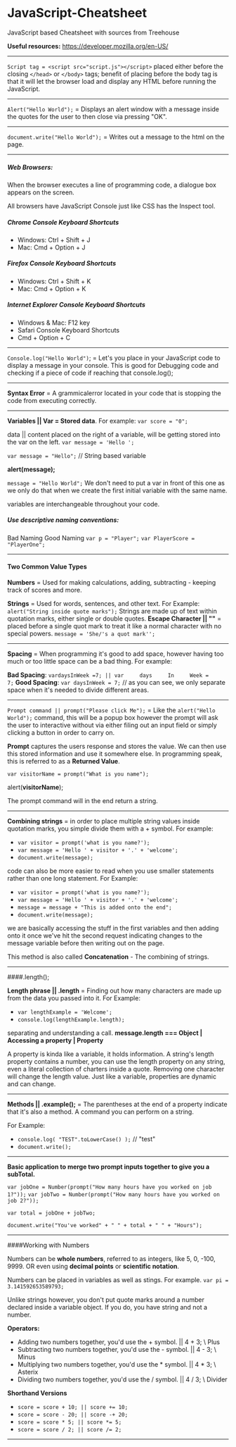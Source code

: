 # JavaScript-Cheatsheet
JavaScript based Cheatsheet with sources from Treehouse

**Useful resources:** 
https://developer.mozilla.org/en-US/

---

```Script tag = <script src="script.js"></script>```
placed either before the closing ```</head>``` or ```</body>``` tags; benefit of placing before the body tag is that it will let the browser load and display any HTML before running the JavaScript.

---

```Alert("Hello World");``` = Displays an alert window with a message inside the quotes for the user to then close via pressing "OK". 

---

```document.write("Hello World");``` = Writes out a message to the html on the page.

----

##### Web Browsers:
When the browser executes a line of programming code, a dialogue box appears on the screen. 

All browsers have JavaScript Console just like CSS has the Inspect tool. 

##### Chrome Console Keyboard Shortcuts
* Windows: Ctrl + Shift + J
* Mac: Cmd + Option + J

##### Firefox Console Keyboard Shortcuts
* Windows: Ctrl + Shift + K
* Mac: Cmd + Option + K

##### Internet Explorer Console Keyboard Shortcuts
* Windows & Mac: F12 key
* Safari Console Keyboard Shortcuts
* Cmd + Option + C

----

```Console.log("Hello World")```; = Let's you place in your JavaScript code to display a message in your console. This is good for Debugging code and checking if a piece of code if reaching that console.log();

----

**Syntax Error** = A grammicalerror located in your code that is stopping the code from executing correctly.

----

**Variables || Var = Stored data**.  For example: ```var score = "0";```

data || content placed on the right of a variable, will be getting stored into the var on the left. 
```var message = 'Hello ';```

```var message = "Hello";```  // String based variable

**alert(message);**


```message = "Hello World";```  We don't need to put a var in front of this one as we only do that when we create the first initial variable with the same name. 

variables are interchangeable throughout your code. 

##### Use descriptive naming conventions: 

Bad Naming                    Good Naming
```var p = "Player";```             ```var PlayerScore = "PlayerOne";```

----

#### Two Common Value Types

**Numbers** = Used for making calculations, adding, subtracting - keeping track of scores and more. 

**Strings** = Used for words, sentences, and other text. For Example: ```alert("String inside quote marks");```
Strings are made up of text within quotation marks, either single or double quotes. 
**Escape Character || "\"** = placed before a single quot mark to treat it like a normal character with no special powers.
```message = 'She/'s a quot mark'';```

----

**Spacing** = When programming it's good to add space, however having too much or too little space can be a bad thing. For example: 

**Bad Spacing**: ```vardaysInWeek =7; || var     days     In     Week =      7;```
**Good Spacing**: ```var daysInWeek = 7;```  // as you can see, we only separate space when it's needed to divide different areas.

----

```Prompt command || prompt("Please click Me");``` = Like the ```alert("Hello World");``` command, this will be a popup box however the prompt will ask the user to interactive without via either filing out an input field or simply clicking a button in order to carry on. 

**Prompt** captures the users response and stores the value. We can then use this stored information and use it somewhere else. In programming speak, this is referred to as a **Returned Value**. 

```var visitorName = prompt("What is you name");```   


alert(**visitorName**);

The prompt command will in the end return a string. 

----

**Combining strings** = in order to place multiple string values inside quotation marks, you simple divide them with a + symbol.
For example:
* ```var visitor = prompt('what is you name?');```
* ```var message = 'Hello ' + visitor + '.' + 'welcome';```
* ```document.write(message);```

code can also be more easier to read when you use smaller statements rather than one long statement. 
For Example: 
* ```var visitor = prompt('what is you name?');```
* ```var message = 'Hello ' + visitor + '.' + 'welcome';```
* ```message = message + "This is added onto the end";```
* ```document.write(message);```

we are basically accessing the stuff in the first variables and then adding onto it once we've hit the second request indicating changes to the message variable before then writing out on the page. 

This method is also called **Concatenation** - The combining of strings. 

---

####.length();

**Length phrase || .length** = Finding out how many characters are made up from the data you passed into it. 
For Example:
* ```var lengthExample = 'Welcome';```
* ```console.log(lengthExample.length);```

separating and understanding a call.
**message.length ===   Object | Accessing a property | Property**

A property is kinda like a variable, it holds information. A string's length property contains a number, you can use the length property on any string, even a literal collection of charters inside a quote. Removing one character will change the length value. 
Just like a variable, properties are dynamic and can change. 

---

**Methods || .example();** = The parentheses at the end of a property indicate that it's also a method.  A command you can perform on a string. 

For Example: 
* ```console.log( "TEST".toLowerCase() );``` // "test"
* ```document.write();```

---

**Basic application to merge two prompt inputs together to give you a subTotal.**
 
```var jobOne = Number(prompt("How many hours have you worked on job 1?"));```
```var jobTwo = Number(prompt("How many hours have you worked on job 2?"));```

```var total = jobOne + jobTwo;```


```document.write("You've worked" + " " + total + " " + "Hours");```

---

####Working with Numbers

Numbers can be **whole numbers**, referred to as integers, like 5, 0, -100, 9999. OR even using **decimal points** or **scientific notation**. 

Numbers can be placed in variables as well as stings.
For example. 
```var pi = 3.141592653589793;```

Unlike strings however, you don't put quote marks around a number declared inside a variable object. If you do, you have string and not a number. 

**Operators:**
* Adding two numbers together, you'd use the + symbol. || 4 + 3; \\ Plus
* Subtracting two numbers together, you'd use the - symbol. || 4 - 3;  \\ Minus
* Multiplying two numbers together, you'd use the * symbol. || 4 * 3; \\ Asterix
* Dividing two numbers together, you'd use the / symbol. || 4 / 3; \\ Divider

**Shorthand Versions**
* ```score = score + 10; || score += 10;```
* ```score = score - 20; || score -+ 20;```
* ```score = score * 5; || score *= 5;```
* ```score = score / 2; || score /= 2;```

---
